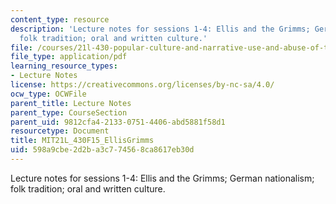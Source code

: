 ```yaml
---
content_type: resource
description: 'Lecture notes for sessions 1-4: Ellis and the Grimms; German nationalism;
  folk tradition; oral and written culture.'
file: /courses/21l-430-popular-culture-and-narrative-use-and-abuse-of-the-fairy-tale-fall-2015/598a9cbe2d2ba3c774568ca8617eb30d_MIT21L_430F15_EllisGrimms.pdf
file_type: application/pdf
learning_resource_types:
- Lecture Notes
license: https://creativecommons.org/licenses/by-nc-sa/4.0/
ocw_type: OCWFile
parent_title: Lecture Notes
parent_type: CourseSection
parent_uid: 9812cfa4-2133-0751-4406-abd5881f58d1
resourcetype: Document
title: MIT21L_430F15_EllisGrimms
uid: 598a9cbe-2d2b-a3c7-7456-8ca8617eb30d
---
```

Lecture notes for sessions 1-4: Ellis and the Grimms; German nationalism; folk tradition; oral and written culture.